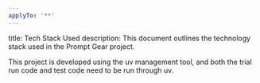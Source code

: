 ```yaml
---
applyTo: '**'
---
```

title: Tech Stack Used
description: This document outlines the technology stack used in the Prompt Gear project.

This project is developed using the uv management tool, and both the trial run code and test code need to be run through uv.